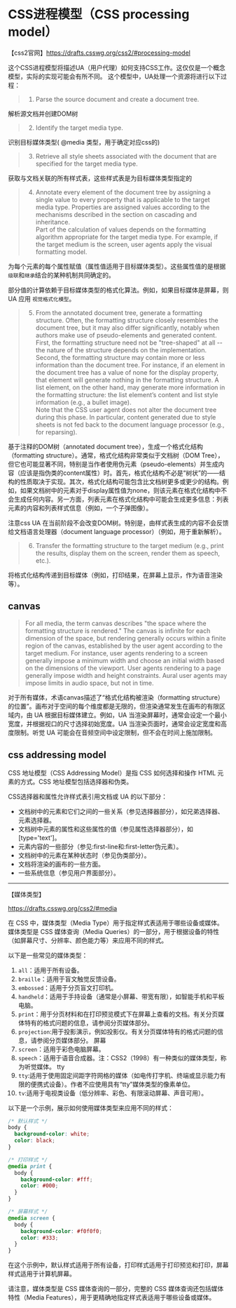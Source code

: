 # CSS进程模型（CSS processing model）

【css2官网】https://drafts.csswg.org/css2/#processing-model

这个CSS进程模型将描述UA（用户代理）如何支持CSS工作。这仅仅是一个概念模型，实际的实现可能会有所不同。
这个模型中，UA处理一个资源将进行以下过程：

> 1. Parse the source document and create a document tree.

  解析源文档并创建DOM树

> 2. Identify the target media type.

  识别目标媒体类型( @media 类型，用于确定对应css的)

> 3. Retrieve all style sheets associated with the document that are specified for the target media type.

  获取与文档关联的所有样式表，这些样式表是为目标媒体类型指定的

> 4. Annotate every element of the document tree by assigning a single value to every property that is applicable to the target media type. Properties are assigned values according to the mechanisms described in the section on cascading and inheritance. <br/>
  Part of the calculation of values depends on the formatting algorithm appropriate for the target media type. For example, if the target medium is the screen, user agents apply the visual formatting model.

  为每个元素的每个属性赋值（属性值适用于目标媒体类型）。这些属性值的是根据`级联`和`继承`结合的某种机制共同确定的。
  
  部分值的计算依赖于目标媒体类型的格式化算法。例如，如果目标媒体是屏幕，则 UA 应用 `视觉格式化模型`。

> 5. From the annotated document tree, generate a formatting structure. Often, the formatting structure closely resembles the document tree, but it may also differ significantly, notably when authors make use of pseudo-elements and generated content. First, the formatting structure need not be "tree-shaped" at all -- the nature of the structure depends on the implementation. Second, the formatting structure may contain more or less information than the document tree. For instance, if an element in the document tree has a value of none for the display property, that element will generate nothing in the formatting structure. A list element, on the other hand, may generate more information in the formatting structure: the list element’s content and list style information (e.g., a bullet image).<br/>
Note that the CSS user agent does not alter the document tree during this phase. In particular, content generated due to style sheets is not fed back to the document language processor (e.g., for reparsing).

基于注释的DOM树（annotated document tree），生成一个格式化结构（formatting structure）。通常，格式化结构非常类似于文档树（DOM Tree），但它也可能显著不同，特别是当作者使用伪元素（pseudo-elements）并生成内容（应该是指伪类的content属性）时。首先，格式化结构不必是“树状”的——结构的性质取决于实现。其次，格式化结构可能包含比文档树更多或更少的结构。例如，如果文档树中的元素对于display属性值为none，则该元素在格式化结构中不会生成任何内容。另一方面，列表元素在格式化结构中可能会生成更多信息：列表元素的内容和列表样式信息（例如，一个子弹图像）。

注意css  UA 在当前阶段不会改变DOM树。特别是，由样式表生成的内容不会反馈给文档语言处理器（document language processor）（例如，用于重新解析）。

> 6. Transfer the formatting structure to the target medium (e.g., print the results, display them on the screen, render them as speech, etc.).

将格式化结构传递到目标媒体（例如，打印结果，在屏幕上显示，作为语音渲染等）。
     

## canvas
> For all media, the term canvas describes "the space where the formatting structure is rendered." The canvas is infinite for each dimension of the space, but rendering generally occurs within a finite region of the canvas, established by the user agent according to the target medium. For instance, user agents rendering to a screen generally impose a minimum width and choose an initial width based on the dimensions of the viewport. User agents rendering to a page generally impose width and height constraints. Aural user agents may impose limits in audio space, but not in time.

对于所有媒体，术语canvas描述了“格式化结构被渲染（formatting structure）的位置”。画布对于空间的每个维度都是无限的，但渲染通常发生在画布的有限区域内，由 UA 根据目标媒体建立。例如，UA 当渲染屏幕时，通常会设定一个最小宽度，并根据视口的尺寸选择初始宽度。UA 当渲染页面时，通常会设定宽度和高度限制。听觉 UA 可能会在音频空间中设定限制，但不会在时间上施加限制。



##  css addressing model

CSS 地址模型（CSS Addressing Model）是指 CSS 如何选择和操作 HTML 元素的方式。CSS 地址模型包括选择器和伪类。

CSS选择器和属性允许样式表引用文档或 UA 的以下部分：

* 文档树中的元素和它们之间的一些关系（参见选择器部分），如兄弟选择器、元素选择器。
* 文档树中元素的属性和这些属性的值（参见属性选择器部分），如[type='text']。
* 元素内容的一些部分（参见:first-line和:first-letter伪元素）。
* 文档树中的元素在某种状态时（参见伪类部分）。
* 文档将渲染的画布的一些方面。
* 一些系统信息（参见用户界面部分）。

---

【媒体类型】

https://drafts.csswg.org/css2/#media

在 CSS 中，媒体类型（Media Type）用于指定样式表适用于哪些设备或媒体。媒体类型是 CSS 媒体查询（Media Queries）的一部分，用于根据设备的特性（如屏幕尺寸、分辨率、颜色能力等）来应用不同的样式。

以下是一些常见的媒体类型：

1. `all`：适用于所有设备。
2. `braille`：适用于盲文触觉反馈设备。
3. `embossed`：适用于分页盲文打印机。
4. `handheld`：适用于手持设备（通常是小屏幕、带宽有限），如智能手机和平板电脑。
5. `print`：用于分页材料和在打印预览模式下在屏幕上查看的文档。有关分页媒体特有的格式问题的信息，请参阅分页媒体部分。
6. `projection`:用于投影演示，例如投影仪。有关分页媒体特有的格式问题的信息，请参阅分页媒体部分。
屏幕
7. `screen`：适用于彩色电脑屏幕。
8. `speech`：适用于语音合成器。注：CSS2（1998）有一种类似的媒体类型，称为听觉媒体。
tty
9. `tty`:适用于使用固定间距字符网格的媒体（如电传打字机、终端或显示能力有限的便携式设备）。作者不应使用具有“tty”媒体类型的像素单位。
10. `tv`:适用于电视类设备（低分辨率、彩色、有限滚动屏幕、声音可用）。

以下是一个示例，展示如何使用媒体类型来应用不同的样式：

```css
/* 默认样式 */
body {
  background-color: white;
  color: black;
}

/* 打印样式 */
@media print {
  body {
    background-color: #fff;
    color: #000;
  }
}

/* 屏幕样式 */
@media screen {
  body {
    background-color: #f0f0f0;
    color: #333;
  }
}
```

在这个示例中，默认样式适用于所有设备，打印样式适用于打印预览和打印，屏幕样式适用于计算机屏幕。

请注意，媒体类型是 CSS 媒体查询的一部分，完整的 CSS 媒体查询还包括媒体特性（Media Features），用于更精确地指定样式表适用于哪些设备或媒体。